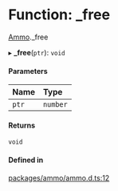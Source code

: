 # Function: \_free

[Ammo](../modules/Ammo.md)._free

▸ **_free**(`ptr`): `void`

#### Parameters

| Name | Type |
| :------ | :------ |
| `ptr` | `number` |

#### Returns

`void`

#### Defined in

[packages/ammo/ammo.d.ts:12](https://github.com/Orillusion/orillusion/blob/main/packages/ammo/ammo.d.ts#L12)
